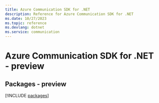 ```yaml
---
title: Azure Communication SDK for .NET
description: Reference for Azure Communication SDK for .NET
ms.date: 10/27/2023
ms.topic: reference
ms.devlang: dotnet
ms.service: communication
---
```

# Azure Communication SDK for .NET - preview
## Packages - preview
[!INCLUDE [packages](communication-index.md)]